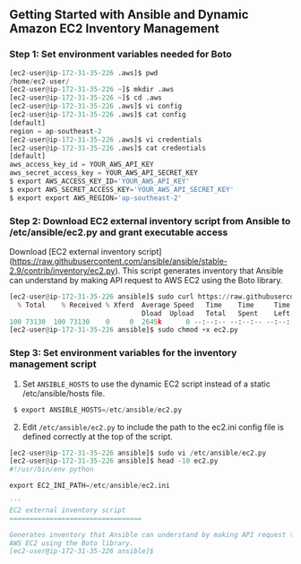 ## Getting Started with Ansible and Dynamic Amazon EC2 Inventory Management

### Step 1: Set environment variables needed for Boto

```python
[ec2-user@ip-172-31-35-226 .aws]$ pwd
/home/ec2-user/
[ec2-user@ip-172-31-35-226 ~]$ mkdir .aws
[ec2-user@ip-172-31-35-226 ~]$ cd .aws
[ec2-user@ip-172-31-35-226 .aws]$ vi config
[ec2-user@ip-172-31-35-226 .aws]$ cat config
[default]
region = ap-southeast-2
[ec2-user@ip-172-31-35-226 .aws]$ vi credentials
[ec2-user@ip-172-31-35-226 .aws]$ cat credentials
[default]
aws_access_key_id = YOUR_AWS_API_KEY
aws_secret_access_key = YOUR_AWS_API_SECRET_KEY
$ export AWS_ACCESS_KEY_ID='YOUR_AWS_API_KEY'
$ export AWS_SECRET_ACCESS_KEY='YOUR_AWS_API_SECRET_KEY'
$ export export AWS_REGION='ap-southeast-2'
```
### Step 2: Download EC2 external inventory script from Ansible to /etc/ansible/ec2.py and grant executable access
Download [EC2 external inventory script] (https://raw.githubusercontent.com/ansible/ansible/stable-2.9/contrib/inventory/ec2.py).
This script generates inventory that Ansible can understand by making API request to AWS EC2 using the Boto library.

```python
[ec2-user@ip-172-31-35-226 ansible]$ sudo curl https://raw.githubusercontent.com/ansible/ansible/stable-2.9/contrib/inventory/ec2.py --output /etc/ansible/ec2.py
  % Total    % Received % Xferd  Average Speed   Time    Time     Time  Current
                                 Dload  Upload   Total   Spent    Left  Speed
100 73130  100 73130    0     0  2645k      0 --:--:-- --:--:-- --:--:-- 2645k
[ec2-user@ip-172-31-35-226 ansible]$ sudo chmod +x ec2.py
```
### Step 3: Set environment variables for the inventory management script
1. Set `ANSIBLE_HOSTS` to use the dynamic EC2 script instead of a static /etc/ansible/hosts file.
```python
 $ export ANSIBLE_HOSTS=/etc/ansible/ec2.py
```
2. Edit `/etc/ansible/ec2.py` to include the path to the ec2.ini config file is defined correctly at the top of the script.
```python
[ec2-user@ip-172-31-35-226 ansible]$ sudo vi /etc/ansible/ec2.py
[ec2-user@ip-172-31-35-226 ansible]$ head -10 ec2.py
#!/usr/bin/env python

export EC2_INI_PATH=/etc/ansible/ec2.ini

'''
EC2 external inventory script
=================================

Generates inventory that Ansible can understand by making API request to
AWS EC2 using the Boto library.
[ec2-user@ip-172-31-35-226 ansible]$
```


